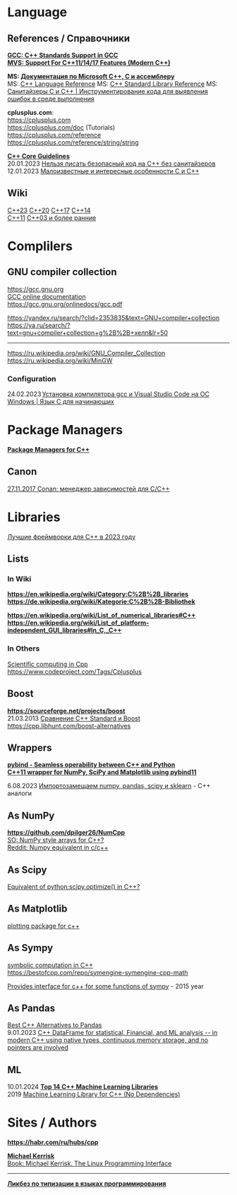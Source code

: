 # Language

## References / Справочники
**[GCC: C++ Standards Support in GCC](https://gcc.gnu.org/projects/cxx-status.html)**              
**[MVS: Support For C++11/14/17 Features (Modern C++)](https://learn.microsoft.com/en-us/previous-versions/hh567368(v=vs.140))**

**MS: [Документация по Microsoft C++, C и ассемблеру](https://learn.microsoft.com/ru-ru/cpp/?view=msvc-170)**               
MS: [C++ Language Reference](https://learn.microsoft.com/en-us/previous-versions/3bstk3k5(v=vs.140))               
MS: [C++ Standard Library Reference](https://learn.microsoft.com/en-us/previous-versions/cscc687y(v=vs.140))           
MS: [Санитайзеры C и C++ | Инструментирование кода для выявления ошибок в среде выполнения](https://learn.microsoft.com/ru-ru/cpp/sanitizers/?view=msvc-170)        

**cplusplus.com**:                 
https://cplusplus.com                       
https://cplusplus.com/doc (Tutorials)                   
https://cplusplus.com/reference                 
https://cplusplus.com/reference/string/string                      

**[C++ Core Guidelines](https://isocpp.github.io/CppCoreGuidelines/CppCoreGuidelines)**              
20.01.2023 [Нельзя писать безопасный код на C++ без санитайзеров](https://habr.com/ru/articles/787776/)         
12.01.2023 [Малоизвестные и интересные особенности C и C++](https://habr.com/ru/articles/786096/)           

## Wiki
[C++23](https://ru.wikipedia.org/wiki/C%2B%2B23)   [C++20](https://ru.wikipedia.org/wiki/C%2B%2B20)   [C++17](https://ru.wikipedia.org/wiki/C%2B%2B17)  [C++14](https://ru.wikipedia.org/wiki/C%2B%2B14)            
[C++11](https://ru.wikipedia.org/wiki/C%2B%2B11)   [C++03 и более ранние](https://ru.wikipedia.org/wiki/C%2B%2B03)            


# Complilers

## GNU compiler collection         
https://gcc.gnu.org                        
[GCC online documentation](https://gcc.gnu.org/onlinedocs/)               
https://gcc.gnu.org/onlinedocs/gcc.pdf              

https://yandex.ru/search/?clid=2353835&text=GNU+compiler+collection
https://ya.ru/search/?text=gnu+compiler+collection+g%2B%2B+хелп&lr=50                     
- - -                
https://ru.wikipedia.org/wiki/GNU_Compiler_Collection                    
https://ru.wikipedia.org/wiki/MinGW                 

### Configuration                     
24.02.2023 [Установка компилятора gcc и Visual Studio Code на ОС Windows | Язык C для начинающих](https://www.youtube.com/watch?v=TGpYh9X1PYk)                     

# Package Managers
**[Package Managers for C++](https://hackingcpp.com/cpp/tools/package_managers.html)**          

## Canon
[27.11.2017 Conan: менеджер зависимостей для C/C++](https://habr.com/ru/articles/342982/)             

# Libraries

[Лучшие фреймворки для C++ в 2023 году](https://codelab.pro/luchshie-frejmvorki-dlya-c-v-2023-godu/)           

## Lists 
### In Wiki
**https://en.wikipedia.org/wiki/Category:C%2B%2B_libraries**            
**https://de.wikipedia.org/wiki/Kategorie:C%2B%2B-Bibliothek**        

**https://en.wikipedia.org/wiki/List_of_numerical_libraries#C++**    
**https://en.wikipedia.org/wiki/List_of_platform-independent_GUI_libraries#In_C,_C++**

### In Others           
[Scientific computing in Cpp](https://www.reddit.com/r/cpp/comments/lmc4to/scientific_computing_in_cpp/)           
https://www.codeproject.com/Tags/Cplusplus               

## Boost
**https://sourceforge.net/projects/boost**                
21.03.2013 [Сравнение C++ Standard и Boost](https://habr.com/ru/articles/173639/)               
https://cpp.libhunt.com/boost-alternatives             


## Wrappers
**[pybind - Seamless operability between C++ and Python](https://github.com/pybind)**              
**[C++11 wrapper for NumPy, SciPy and Matplotlib using pybind11](https://github.com/yokaze/pyscience11)**                        

6.08.2023 [Импортозамещаем numpy, pandas, scipy и sklearn](https://habr.com/ru/articles/752762/) - C++ аналоги                  

## As NumPy
**https://github.com/dpilger26/NumCpp**                     
[SO: NumPy style arrays for C++?](https://stackoverflow.com/questions/11169418/numpy-style-arrays-for-c)                     
[Reddit: Numpy equivalent in c/c++](https://www.reddit.com/r/computervision/comments/aj8cb7/numpy_equivalent_in_cc)           

## As Scipy
[Equivalent of python:scipy.optimize() in C++?](https://stackoverflow.com/questions/10642999/equivalent-of-pythonscipy-optimize-in-c)            

## As Matplotlib
[plotting package for c++](https://stackoverflow.com/questions/4283731/plotting-package-for-c)         

## As Sympy
[symbolic computation in C++](https://stackoverflow.com/questions/11325514/symbolic-computation-in-c)            
https://bestofcpp.com/repo/symengine-symengine-cpp-math                

[Provides interface for c++ for some functions of sympy](https://github.com/rlalik/sympy2cpp?ysclid=lrpe35uypa536205782) - 2015 year                   

## As Pandas
[Best C++ Alternatives to Pandas](https://www.reddit.com/r/cpp/comments/hx3fd9/best_c_alternatives_to_pandas/)     
9.01.2023 [C++ DataFrame for statistical, Financial, and ML analysis -- in modern C++ using native types, continuous memory storage, and no pointers are involved](https://bestofcpp.com/repo/hosseinmoein-DataFrame-cpp-data-structures)             

## ML         
10.01.2024 **[Top 14 C++ Machine Learning Libraries](https://anywhere.epam.com/business/c-plus-plus-ml-libraries)**                  
2019 [Machine Learning Library for C++ (No Dependencies)](https://www.codeproject.com/Articles/5246467/Machine-Learning-Library-for-Cplusplus-No-Dependen)           

# Sites / Authors  
**https://habr.com/ru/hubs/cpp**       

**[Michael Kerrisk](man7.org)**              
[Book: Michael Kerrisk. The Linux Programming Interface](https://man7.org/tlpi/index.html)          

- - -
**[Ликбез по типизации в языках программирования](https://habr.com/ru/articles/161205/)**          
